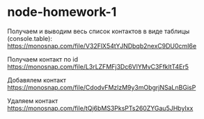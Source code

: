 # node-homework-1

Получаем и выводим весь список контактов в виде таблицы (console.table):
https://monosnap.com/file/V32FlX54tYJNDbqb2nexC9DU0cmI6e

Получаем контакт по id
https://monosnap.com/file/L3rLZFMFj3Dc6VlYMvC3FfkltT4Er5

Добавялем контакт
https://monosnap.com/file/CdodvFMzlzM9y3mObgrjNSaLnBGisP

Удаляем контакт
https://monosnap.com/file/tQj6bMS3PksPTs260ZYGau5JHbyIxx
